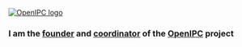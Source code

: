 [![OpenIPC logo][logo]][site_basic]

### I am the [founder][telegram_me] and [coordinator][telegram_en] of the [OpenIPC][site_basic] project

[logo]: https://openipc.org/assets/openipc-logo-black.svg
[site_basic]: https://openipc.org
[telegram_me]: https://t.me/FlyRouter
[telegram_en]: https://t.me/OpenIPC

